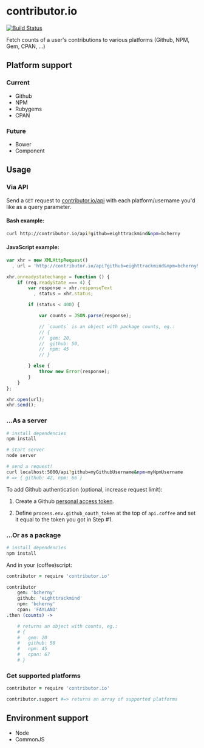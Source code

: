 contributor.io
==============

[![Build Status](https://travis-ci.org/eighttrackmind/contributor.io.png)](https://travis-ci.org/eighttrackmind/contributor.io.png)

Fetch counts of a user's contributions to various platforms (Github, NPM, Gem, CPAN, ...)

## Platform support

### Current

- Github
- NPM
- Rubygems
- CPAN

### Future

- Bower
- Component

## Usage

### Via API

Send a `GET` request to [contributor.io/api](http://contributor.io/api) with each platform/username you'd like as a query parameter.

#### Bash example:

```bash
curl http://contributor.io/api?github=eighttrackmind&npm=bcherny
```

#### JavaScript example:

```js
var xhr = new XMLHttpRequest()
  , url = 'http://contributor.io/api?github=eighttrackmind&npm=bcherny&gem=bcherny';

xhr.onreadystatechange = function () {
	if (req.readyState === 4) {
		var response = xhr.responseText
		  , status = xhr.status;

		if (status < 400) {

			var counts = JSON.parse(response);

			// `counts` is an object with package counts, eg.:
			// {
			//	gem: 20,
			//	github: 50,
			//	npm: 45
			// }

		} else {
			throw new Error(response);
		}
	}
};

xhr.open(url);
xhr.send();
```

### ...As a server

```bash
# install dependencies
npm install

# start server
node server

# send a request!
curl localhost:5000/api?github=myGithubUsername&npm=myNpmUsername
# => { github: 42, npm: 66 }
```

To add Github authentication (optional, increase request limit):

1. Create a Github [personal access token](https://github.com/blog/1509-personal-api-tokens).

2. Define `process.env.github_oauth_token` at the top of `api.coffee` and set it equal to the token you got in Step #1.

### ...Or as a package

```bash
# install dependencies
npm install
```
And in your (coffee)script:

```coffee
contributor = require 'contributor.io'

contributor
	gem: 'bcherny'
	github: 'eighttrackmind'
	npm: 'bcherny'
	cpan: 'FAYLAND'
.then (counts) ->

	# returns an object with counts, eg.:
	# {
	#	gem: 20
	#	github: 50
	#	npm: 45
	#	cpan: 67
	# }
```

### Get supported platforms

```coffee
contributor = require 'contributor.io'

contributor.support #=> returns an array of supported platforms
```

## Environment support

- Node
- CommonJS